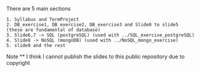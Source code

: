 There are 5 main sections

    1. Syllabus and TermProject
    2. DB_exercise1, DB_exercise2, DB_exercise3 and Slide0 to slide5 (these are fundamental of database)
    3. Slide6,7 -> SQL (postgreSQL) (used with ../SQL_exercise_postgreSQL)
    4. Slide8 -> NoSQL (mongoDB) (used with ../NoSQL_mongo_exercise)
    5. slide9 and the rest

Note ** I think I cannot publish the slides to this public repository due to copyright